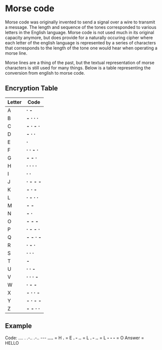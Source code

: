 # Morse code
Morse code was originally invented to send a signal over a wire to transmit a message. The length and sequence of the tones corresponded to various letters in the English language. Morse code is not used much in its original capacity anymore, but does provide for a naturally occuring cipher where each letter of the english language is represented by a series of characters that corresponds to the length of the tone one would hear when operating a morse line.

Morse lines are a thing of the past, but the textual representation of morse characters is still used for many things. Below is a table representing the conversion from english to morse code.

## Encryption Table
|  Letter   | Code  |
|  ----  | ----  |
| A  | **· -** |
| B  | **- · · ·** |
| C  | **- · - ·** |
| D  | **- · ·** |
| E  | **·** |
| F  | **· · - ·** |
| G  | **- - ·** |
| H  | **· · · ·** |
| I  | **· ·** |
| J  | **· - - -** |
| K  | **- · -** |
| L  | **· - · ·** |
| M  | **- -** |
| N  | **- ·** |
| O  | **- - -** |
| P  | **· - - ·** |
| Q  | **- - · -** |
| R  | **· - ·** |
| S  | **· · ·** |
| T  | **-** |
| U  | **· · -** |
| V  | **· · · -** |
| W  | **· - -** |
| X  | **- · · -** |
| Y  | **- · - -** |
| Z  | **- - · ·** |

## Example
Code: .... . .-.. .-.. ---
**....** = H
**.** = E
**. - ..** = L
**. - ..** = L
**- - -** = O
Answer = HELLO
